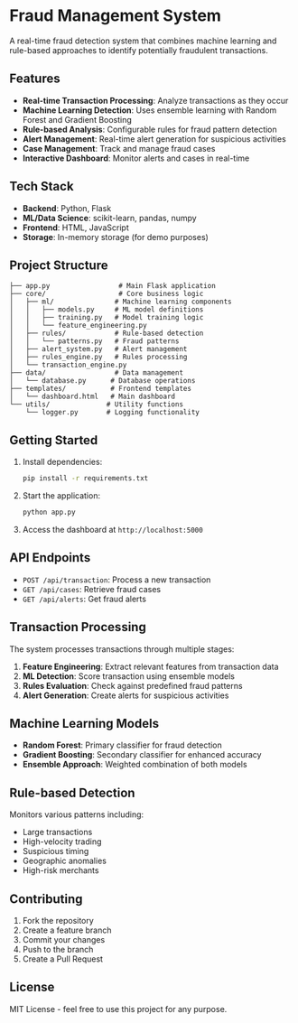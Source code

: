 # Fraud Management System

A real-time fraud detection system that combines machine learning and rule-based approaches to identify potentially fraudulent transactions.

## Features

- **Real-time Transaction Processing**: Analyze transactions as they occur
- **Machine Learning Detection**: Uses ensemble learning with Random Forest and Gradient Boosting
- **Rule-based Analysis**: Configurable rules for fraud pattern detection
- **Alert Management**: Real-time alert generation for suspicious activities
- **Case Management**: Track and manage fraud cases
- **Interactive Dashboard**: Monitor alerts and cases in real-time

## Tech Stack

- **Backend**: Python, Flask
- **ML/Data Science**: scikit-learn, pandas, numpy
- **Frontend**: HTML, JavaScript
- **Storage**: In-memory storage (for demo purposes)

## Project Structure

```
├── app.py                 # Main Flask application
├── core/                  # Core business logic
│   ├── ml/               # Machine learning components
│   │   ├── models.py     # ML model definitions
│   │   ├── training.py   # Model training logic
│   │   └── feature_engineering.py
│   ├── rules/            # Rule-based detection
│   │   └── patterns.py   # Fraud patterns
│   ├── alert_system.py   # Alert management
│   ├── rules_engine.py   # Rules processing
│   └── transaction_engine.py
├── data/                 # Data management
│   └── database.py      # Database operations
├── templates/           # Frontend templates
│   └── dashboard.html   # Main dashboard
└── utils/              # Utility functions
    └── logger.py       # Logging functionality
```

## Getting Started

1. Install dependencies:
   ```bash
   pip install -r requirements.txt
   ```

2. Start the application:
   ```bash
   python app.py
   ```

3. Access the dashboard at `http://localhost:5000`

## API Endpoints

- `POST /api/transaction`: Process a new transaction
- `GET /api/cases`: Retrieve fraud cases
- `GET /api/alerts`: Get fraud alerts

## Transaction Processing

The system processes transactions through multiple stages:

1. **Feature Engineering**: Extract relevant features from transaction data
2. **ML Detection**: Score transaction using ensemble models
3. **Rules Evaluation**: Check against predefined fraud patterns
4. **Alert Generation**: Create alerts for suspicious activities

## Machine Learning Models

- **Random Forest**: Primary classifier for fraud detection
- **Gradient Boosting**: Secondary classifier for enhanced accuracy
- **Ensemble Approach**: Weighted combination of both models

## Rule-based Detection

Monitors various patterns including:
- Large transactions
- High-velocity trading
- Suspicious timing
- Geographic anomalies
- High-risk merchants

## Contributing

1. Fork the repository
2. Create a feature branch
3. Commit your changes
4. Push to the branch
5. Create a Pull Request

## License

MIT License - feel free to use this project for any purpose.
